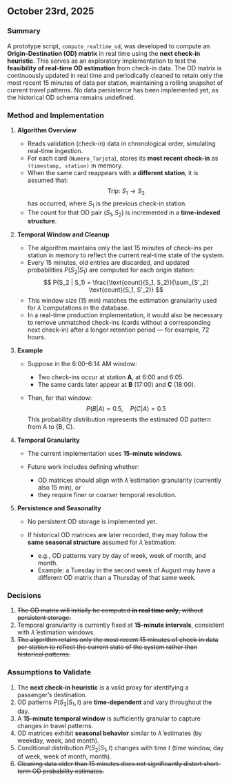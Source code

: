 ## October 23rd, 2025

### Summary

A prototype script, `compute_realtime_od`, was developed to compute an **Origin–Destination (OD) matrix** in real time using the **next check-in heuristic**.
This serves as an exploratory implementation to test the **feasibility of real-time OD estimation** from check-in data.
The OD matrix is continuously updated in real time and periodically cleaned to retain only the most recent 15 minutes of data per station, maintaining a rolling snapshot of current travel patterns.
No data persistence has been implemented yet, as the historical OD schema remains undefined.

### Method and Implementation

1. **Algorithm Overview**

   * Reads validation (check-in) data in chronological order, simulating real-time ingestion.
   * For each card (`Numero_Tarjeta`), stores its **most recent check-in** as `(timestamp, station)` in memory.
   * When the same card reappears with a **different station**, it is assumed that:
     $$
     \text{Trip: } S_1 \to S_2
     $$
     has occurred, where $S_1$ is the previous check-in station.
   * The count for that OD pair $(S_1, S_2)$ is incremented in a **time-indexed structure**.

2. **Temporal Window and Cleanup**

   * The algorithm maintains only the last 15 minutes of check-ins per station in memory to reflect the current real-time state of the system.
   * Every 15 minutes, old entries are discarded, and updated probabilities $P(S_2 | S_1)$ are computed for each origin station:
     $$
     P(S_2 | S_1) = \frac{\text{count}(S_1, S_2)}{\sum_{S'_2} \text{count}(S_1, S'_2)}
     $$
   * This window size (15 min) matches the estimation granularity used for $\hat{\lambda}$ computations in the database.
   * In a real-time production implementation, it would also be necessary to remove unmatched check-ins (cards without a corresponding next check-in) after a longer retention period — for example, 72 hours.

3. **Example**

   * Suppose in the 6:00–6:14 AM window:

     * Two check-ins occur at station **A**, at 6:00 and 6:05.
     * The same cards later appear at **B** (17:00) and **C** (18:00).
   * Then, for that window:
     $$
     P(B|A) = 0.5, \quad P(C|A) = 0.5
     $$
     This probability distribution represents the estimated OD pattern from A to {B, C}.

4. **Temporal Granularity**

   * The current implementation uses **15-minute windows**.
   * Future work includes defining whether:

     * OD matrices should align with $\hat{\lambda}$ estimation granularity (currently also 15 min), or
     * they require finer or coarser temporal resolution.

5. **Persistence and Seasonality**

   * No persistent OD storage is implemented yet.
   * If historical OD matrices are later recorded, they may follow the **same seasonal structure** assumed for $\hat{\lambda}$ estimation:

     * e.g., OD patterns vary by day of week, week of month, and month.
     * Example: a Tuesday in the second week of August may have a different OD matrix than a Thursday of that same week.

### Decisions

1. <del>The OD matrix will initially be computed **in real time only**, without persistent storage.</del>
2. Temporal granularity is currently fixed at **15-minute intervals**, consistent with $\hat{\lambda}$ estimation windows.
3. <del>The algorithm retains only the most recent 15 minutes of check-in data per station to reflect the current state of the system rather than historical patterns.</del>


### Assumptions to Validate

1. The **next check-in heuristic** is a valid proxy for identifying a passenger’s destination.
2. OD patterns $P(S_2 | S_1, t)$ are **time-dependent** and vary throughout the day.
3. A **15-minute temporal window** is sufficiently granular to capture changes in travel patterns.
4. OD matrices exhibit **seasonal behavior** similar to $\hat{\lambda}$ estimates (by weekday, week, and month).
5. Conditional distribution $P(S_2|S_1, t)$ changes with time $t$ (time window, day of week, week of month, month).
6. <del>Cleaning data older than 15 minutes does not significantly distort short-term OD probability estimates.</del>
